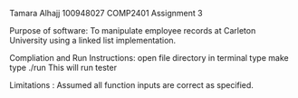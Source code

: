 Tamara Alhajj
100948027
COMP2401 Assignment 3


Purpose of software: To manipulate employee records at Carleton
University using a linked list implementation.

Compliation and Run Instructions:
open file directory in terminal
type make
type ./run
This will run tester

Limitations :
Assumed all function inputs are correct as specified.

